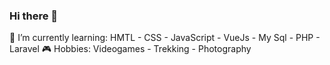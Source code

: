 ### Hi there 👋
🌱 I’m currently learning: HMTL - CSS - JavaScript - VueJs - My Sql - PHP - Laravel
🎮 Hobbies: Videogames - Trekking - Photography
<!--
**stecala/stecala** is a  _special_ ✨ repository because its `README.md` (this file) appears on your GitHub profile.

📫 How to reach me: ...

-->
